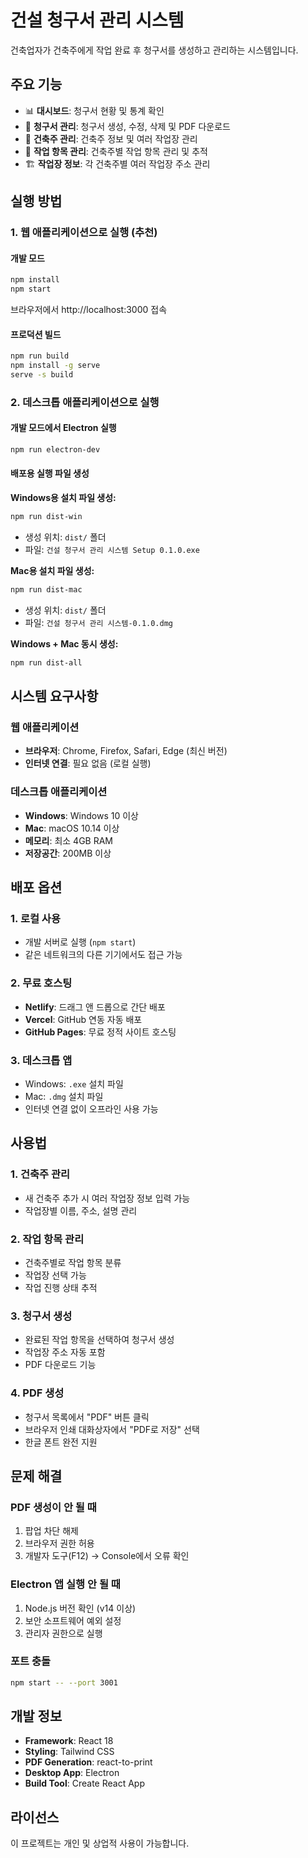 # 건설 청구서 관리 시스템

건축업자가 건축주에게 작업 완료 후 청구서를 생성하고 관리하는 시스템입니다.

## 주요 기능

- 📊 **대시보드**: 청구서 현황 및 통계 확인
- 📄 **청구서 관리**: 청구서 생성, 수정, 삭제 및 PDF 다운로드
- 👥 **건축주 관리**: 건축주 정보 및 여러 작업장 관리
- 🔧 **작업 항목 관리**: 건축주별 작업 항목 관리 및 추적
- 🏗️ **작업장 정보**: 각 건축주별 여러 작업장 주소 관리

## 실행 방법

### 1. 웹 애플리케이션으로 실행 (추천)

#### 개발 모드
```bash
npm install
npm start
```
브라우저에서 http://localhost:3000 접속

#### 프로덕션 빌드
```bash
npm run build
npm install -g serve
serve -s build
```

### 2. 데스크톱 애플리케이션으로 실행

#### 개발 모드에서 Electron 실행
```bash
npm run electron-dev
```

#### 배포용 실행 파일 생성

**Windows용 설치 파일 생성:**
```bash
npm run dist-win
```
- 생성 위치: `dist/` 폴더
- 파일: `건설 청구서 관리 시스템 Setup 0.1.0.exe`

**Mac용 설치 파일 생성:**
```bash
npm run dist-mac
```
- 생성 위치: `dist/` 폴더  
- 파일: `건설 청구서 관리 시스템-0.1.0.dmg`

**Windows + Mac 동시 생성:**
```bash
npm run dist-all
```

## 시스템 요구사항

### 웹 애플리케이션
- **브라우저**: Chrome, Firefox, Safari, Edge (최신 버전)
- **인터넷 연결**: 필요 없음 (로컬 실행)

### 데스크톱 애플리케이션
- **Windows**: Windows 10 이상
- **Mac**: macOS 10.14 이상
- **메모리**: 최소 4GB RAM
- **저장공간**: 200MB 이상

## 배포 옵션

### 1. 로컬 사용
- 개발 서버로 실행 (`npm start`)
- 같은 네트워크의 다른 기기에서도 접근 가능

### 2. 무료 호스팅
- **Netlify**: 드래그 앤 드롭으로 간단 배포
- **Vercel**: GitHub 연동 자동 배포
- **GitHub Pages**: 무료 정적 사이트 호스팅

### 3. 데스크톱 앱
- Windows: `.exe` 설치 파일
- Mac: `.dmg` 설치 파일
- 인터넷 연결 없이 오프라인 사용 가능

## 사용법

### 1. 건축주 관리
- 새 건축주 추가 시 여러 작업장 정보 입력 가능
- 작업장별 이름, 주소, 설명 관리

### 2. 작업 항목 관리
- 건축주별로 작업 항목 분류
- 작업장 선택 가능
- 작업 진행 상태 추적

### 3. 청구서 생성
- 완료된 작업 항목을 선택하여 청구서 생성
- 작업장 주소 자동 포함
- PDF 다운로드 기능

### 4. PDF 생성
- 청구서 목록에서 "PDF" 버튼 클릭
- 브라우저 인쇄 대화상자에서 "PDF로 저장" 선택
- 한글 폰트 완전 지원

## 문제 해결

### PDF 생성이 안 될 때
1. 팝업 차단 해제
2. 브라우저 권한 허용
3. 개발자 도구(F12) → Console에서 오류 확인

### Electron 앱 실행 안 될 때
1. Node.js 버전 확인 (v14 이상)
2. 보안 소프트웨어 예외 설정
3. 관리자 권한으로 실행

### 포트 충돌
```bash
npm start -- --port 3001
```

## 개발 정보

- **Framework**: React 18
- **Styling**: Tailwind CSS
- **PDF Generation**: react-to-print
- **Desktop App**: Electron
- **Build Tool**: Create React App

## 라이선스

이 프로젝트는 개인 및 상업적 사용이 가능합니다.